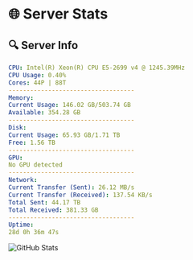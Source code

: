 # 🌐 Server Stats
## 🔍 Server Info
```yaml
CPU: Intel(R) Xeon(R) CPU E5-2699 v4 @ 1245.39MHz
CPU Usage: 0.40%
Cores: 44P | 88T
-----------------------------------
Memory:
Current Usage: 146.02 GB/503.74 GB
Available: 354.28 GB
-----------------------------------
Disk:
Current Usage: 65.93 GB/1.71 TB
Free: 1.56 TB
-----------------------------------
GPU:
No GPU detected
-----------------------------------
Network:
Current Transfer (Sent): 26.12 MB/s
Current Transfer (Received): 137.54 KB/s
Total Sent: 44.17 TB
Total Received: 381.33 GB
-----------------------------------
Uptime:
28d 0h 36m 47s
```
![GitHub Stats](https://img.shields.io/badge/Updated-2025-04-04_21:59:36-blue)